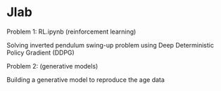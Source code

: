 # Jlab

Problem 1: RL.ipynb (reinforcement learning)

Solving inverted pendulum swing-up problem using Deep Deterministic Policy Gradient (DDPG)

Problem 2: (generative models)

Building a generative model to reproduce the age data
